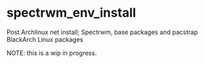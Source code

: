 # spectrwm_env_install

Post Archlinux net install; Spectrwm, base packages and pacstrap BlackArch Linux packages

NOTE: this is a wip in progress.

